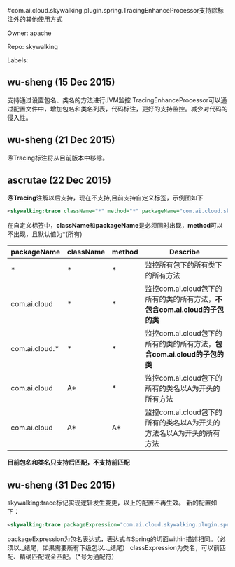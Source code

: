 #com.ai.cloud.skywalking.plugin.spring.TracingEnhanceProcessor支持除标注外的其他使用方式

Owner: apache

Repo: skywalking

Labels: 

## wu-sheng (15 Dec 2015)

支持通过设置包名、类名的方法进行JVM监控
TracingEnhanceProcessor可以通过配置文件中，增加包名和类名列表，代码标注，更好的支持监控。减少对代码的侵入性。


## wu-sheng (21 Dec 2015)

@Tracing标注将从目前版本中移除。


## ascrutae (22 Dec 2015)

**@Tracing**注解以后支持，现在不支持,目前支持自定义标签，示例图如下

``` xml
<skywalking:trace className="*" method="*" packageName="com.ai.cloud.skywalking.example.*" />
```

在自定义标签中，**className**和**packageName**是必须同时出现，**method**可以不出现，且默认值为*(所有)

| packageName | className | method | Describe |
| --- | --- | --- | --- |
| * | * | * | 监控所有包下的所有类下的所有方法 |
| com.ai.cloud | * | * | 监控com.ai.cloud包下的所有的类的所有方法，**不包含com.ai.cloud的子包的类** |
| com.ai.cloud.* | * | * | 监控com.ai.cloud包下的所有的类的所有方法，**包含com.ai.cloud的子包的类** |
| com.ai.cloud | A* | * | 监控com.ai.cloud包下的所有的类名以A为开头的所有方法 |
| com.ai.cloud | A* | A* | 监控com.ai.cloud包下的所有的类名以A为开头的方法名以A为开头的所有方法 |

**目前包名和类名只支持后匹配，不支持前匹配**


## wu-sheng (31 Dec 2015)

skywalking:trace标记实现逻辑发生变更，以上的配置不再生效。
新的配置如下：

``` xml
<skywalking:trace packageExpression="com.ai.cloud.skywalking.plugin.spring.test.*" classExpression="*"/>
```

packageExpression为包名表达式，表达式与Spring的切面within描述相同。（必须以._结尾，如果需要所有下级包以.._结尾）
classExpression为类名，可以前匹配、精确匹配或全匹配。（*号为通配符）



